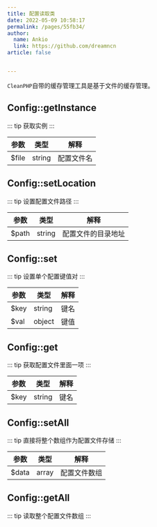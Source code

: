 ```yaml
---
title: 配置读取类
date: 2022-05-09 10:58:17
permalink: /pages/55fb34/
author: 
  name: Ankio
  link: https://github.com/dreamncn
article: false


---
```

`CleanPHP`自带的缓存管理工具是基于文件的缓存管理。

## Config::getInstance

::: tip 获取实例
:::

| 参数 | 类型   | 解释     |
| ---- | ------ | -------- |
| $file  | string | 配置文件名 |

## Config::setLocation

::: tip 设置配置文件路径
:::

| 参数 | 类型   | 解释     |
| ---- | ------ | -------- |
| $path  | string | 配置文件的目录地址|

## Config::set

::: tip 设置单个配置键值对
:::

| 参数 | 类型   | 解释     |
| ---- | ------ | -------- |
| $key  | string | 键名 |
| $val  | object | 键值 |


## Config::get

::: tip 获取配置文件里面一项
:::

| 参数 | 类型   | 解释     |
| ---- | ------ | -------- |
| $key  | string | 键名 |

## Config::setAll

::: tip 直接将整个数组作为配置文件存储
:::

| 参数 | 类型   | 解释     |
| ---- | ------ | -------- |
| $data  | array | 配置文件数组 |

## Config::getAll

::: tip 读取整个配置文件数组
:::

